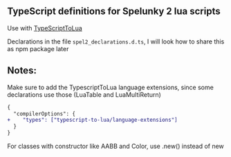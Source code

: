 ## TypeScript definitions for Spelunky 2 lua scripts

Use with [TypeScriptToLua](https://typescripttolua.github.io/)

Declarations in the file `spel2_declarations.d.ts`, I will look how to share this as npm package later

## Notes:
Make sure to add the TypescriptToLua language extensions, since some declarations use those (LuaTable and LuaMultiReturn)

```diff
{
  "compilerOptions": {
+    "types": ["typescript-to-lua/language-extensions"]
  }
}
```

For classes with constructor like AABB and Color, use .new() instead of new